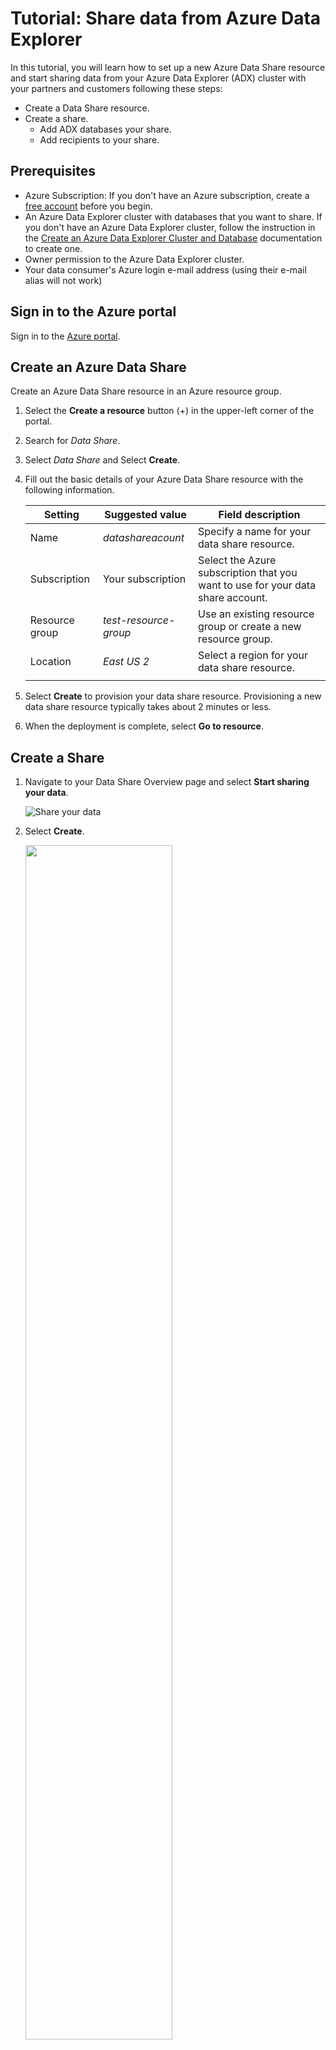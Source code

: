 # Tutorial: Share data from Azure Data Explorer

In this tutorial, you will learn how to set up a new Azure Data Share resource and start sharing data from your Azure Data Explorer (ADX) cluster with your partners and customers following these steps:

* Create a Data Share resource.
* Create a share.
    * Add ADX databases your share.
    * Add recipients to your share. 

## Prerequisites

* Azure Subscription: If you don't have an Azure subscription, create a [free account](https://azure.microsoft.com/free/) before you begin.
* An Azure Data Explorer cluster with databases that you want to share. If you don't have an Azure Data Explorer cluster, follow the instruction in the [Create an Azure Data Explorer Cluster and Database](https://docs.microsoft.com/azure/data-explorer/create-cluster-database-portal) documentation to create one.
* Owner permission to the Azure Data Explorer cluster.
* Your data consumer's Azure login e-mail address (using their e-mail alias will not work)

## Sign in to the Azure portal

Sign in to the [Azure portal](https://portal.azure.com/).

## Create an Azure Data Share

Create an Azure Data Share resource in an Azure resource group.

1. Select the **Create a resource** button (+) in the upper-left corner of the  portal.

1. Search for *Data Share*.

1. Select *Data Share* and Select **Create**.

1. Fill out the basic details of your Azure Data Share resource with the following information. 

     **Setting** | **Suggested value** | **Field description**
    |---|---|---|
    | Name | *datashareacount* | Specify a name for your data share resource. |
    | Subscription | Your subscription | Select the Azure subscription that you want to use for your data share account.|
    | Resource group | *test-resource-group* | Use an existing resource group or create a new resource group. |
    | Location | *East US 2* | Select a region for your data share resource.
    | | |

1. Select **Create** to provision your data share resource. Provisioning a new data share resource typically takes about 2 minutes or less. 

1. When the deployment is complete, select **Go to resource**.

## Create a Share

1. Navigate to your Data Share Overview page and select **Start sharing your data**.

    ![Share your data](./media/datashare-overview.png "Share sharing your data") 

1. Select **Create**.   

    <img src="./media/create-share.png" width="70%">

1. Fill out the details for your Data Share. Specify a name, share type (select **In-place**), description, and optionally terms of use. Select **Continue**. 

    <img src="./media/enter-share-details.png" width="80%">

1. To add Datasets to your Data Share, select **Add Datasets**. 

    <img src="./media/datasets.png" width="80%">    

1. Select the dataset type **Azure Data Explorer**. 

      <img src="./media/select-datasets-type.png" width="80%">   

1. Select the databases you like to share. If you want to share all the databases in an Azure Data Explorer cluster (including all future databases you plan to add to the cluster), select the cluster instead of individual databases. Select **Add Datasets**. 

     <img src="./media/select-datasets.png" width="80%">   
     
1. Verify dataset is added successfully. Select **Continue**.

      <img src="./media/add-datasets.png" width="80%">   

1. In the Recipients tab, enter in the email addresses of your Data Consumer by selecting **Add Recipient**. Select **Continue**.

      <img src="./media/add-recipient.png" width="80%">  

1. In the Review + Create tab, review your Package Contents, Settings and Recipients. Select **Create**.

    <img src="./media/review-and-create-share.png" width="80%">  

   Your share has now been created and the recipient of your share is now ready to accept your invitation. 

    <img src="./media/sent-share.png" width="80%">  

## Next steps
To learn about how a Data Consumer can accept and receive a share, continue to the [accept and receive ADX data](receive-adx-data.md) tutorial. 

## Troubleshoot
To troubleshoot data sharing issues, refer to [Troubleshoot common issues](troubleshoot-adx-sharing.md).

